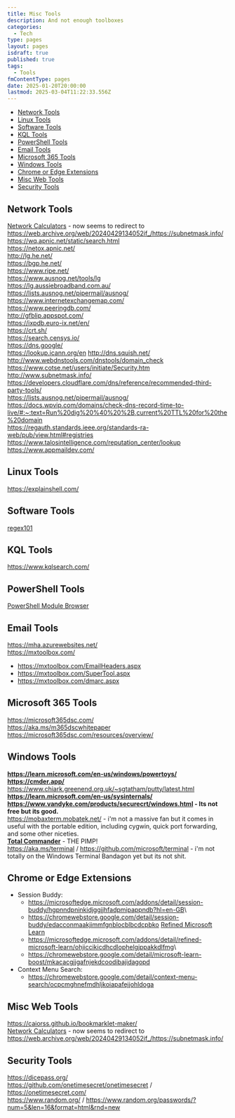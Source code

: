 ```yaml
---
title: Misc Tools
description: And not enough toolboxes
categories:
  - Tech
type: pages
layout: pages
isdraft: true
published: true
tags:
  - Tools
fmContentType: pages
date: 2025-01-20T20:00:00
lastmod: 2025-03-04T11:22:33.556Z
---
```


 <!--- cSpell:disable --->
* [Network Tools](#network-tools)
* [Linux Tools](#linux-tools)
* [Software Tools](#software-tools)
* [KQL Tools](#kql-tools)
* [PowerShell Tools](#powershell-tools)
* [Email Tools](#email-tools)
* [Microsoft 365 Tools](#microsoft-365-tools)
* [Windows Tools](#windows-tools)
* [Chrome or Edge Extensions](#chrome-or-edge-extensions)
* [Misc Web Tools](#misc-web-tools)
* [Security Tools](#security-tools)
<!--- cSpell:enable --->

## Network Tools

[Network Calculators](https://subnetmask.info) - now seems to redirect to <https://web.archive.org/web/20240429134052if_/https://subnetmask.info/>\
<https://wq.apnic.net/static/search.html>\
<https://netox.apnic.net/>\
<http://lg.he.net/>\
<https://bgp.he.net/>\
<https://www.ripe.net/>\
<https://www.ausnog.net/tools/lg>\
<https://lg.aussiebroadband.com.au/>\
<https://lists.ausnog.net/pipermail/ausnog/>\
<https://www.internetexchangemap.com/>\
<https://www.peeringdb.com/>\
<http://gfblip.appspot.com/>\
<https://ixpdb.euro-ix.net/en/>\
<https://crt.sh/>\
<https://search.censys.io/>\
<https://dns.google/>\
<https://lookup.icann.org/en>
<http://dns.squish.net/>\
<http://www.webdnstools.com/dnstools/domain_check>\
<https://www.cotse.net/users/initiate/Security.htm>\
<http://www.subnetmask.info/>\
<https://developers.cloudflare.com/dns/reference/recommended-third-party-tools/>\
<https://lists.ausnog.net/pipermail/ausnog/>\
<https://docs.wpvip.com/domains/check-dns-record-time-to-live/#:~:text=Run%20dig%20%40%20%2B,current%20TTL%20for%20the%20domain>\
<https://regauth.standards.ieee.org/standards-ra-web/pub/view.html#registries>\
<https://www.talosintelligence.com/reputation_center/lookup>\
<https://www.appmaildev.com/>

## Linux Tools

<https://explainshell.com/>

## Software Tools

[regex101](https://regex101.com/)

## KQL Tools

<https://www.kqlsearch.com/>

## PowerShell Tools

[PowerShell Module Browser](https://learn.microsoft.com/en-us/powershell/module/)

## Email Tools

<https://mha.azurewebsites.net/>\
<https://mxtoolbox.com/>

* <https://mxtoolbox.com/EmailHeaders.aspx>
* <https://mxtoolbox.com/SuperTool.aspx>
* <https://mxtoolbox.com/dmarc.aspx>

## Microsoft 365 Tools

<https://microsoft365dsc.com/>\
<https://aka.ms/m365dscwhitepaper>\
<https://microsoft365dsc.com/resources/overview/>

## Windows Tools

**<https://learn.microsoft.com/en-us/windows/powertoys/>**\
**<https://cmder.app/>**\
<https://www.chiark.greenend.org.uk/~sgtatham/putty/latest.html>\
**<https://learn.microsoft.com/en-us/sysinternals/>**\
**<https://www.vandyke.com/products/securecrt/windows.html> - Its not free but its good.**\
<https://mobaxterm.mobatek.net/> - i'm not a massive fan but it comes in useful with the portable edition, including cygwin, quick port forwarding, and some other niceties.\
**[Total Commander](https://www.ghisler.com/)** - THE PIMP!\
<https://aka.ms/terminal> / <https://github.com/microsoft/terminal> - i'm not totally on the Windows Terminal Bandagon yet but its not shit.

## Chrome or Edge Extensions

* Session Buddy:
  * <https://microsoftedge.microsoft.com/addons/detail/session-buddy/hgpnndpninkidjggjjhfadpmipappndb?hl=en-GB>\
  * <https://chromewebstore.google.com/detail/session-buddy/edacconmaakjimmfgnblocblbcdcpbko>
[Refined Microsoft Learn](https://github.com/merill/refined-microsoft-learn/)
  * <https://microsoftedge.microsoft.com/addons/detail/refined-microsoft-learn/ohjiccikicdhcdlophelgjppakkdlfmg>\
  * <https://chromewebstore.google.com/detail/microsoft-learn-boost/mkacacgjjgafnjekdcoodibajidagopd>
* Context Menu Search:
  * <https://chromewebstore.google.com/detail/context-menu-search/ocpcmghnefmdhljkoiapafejjohldoga>

## Misc Web Tools

<https://caiorss.github.io/bookmarklet-maker/>\
[Network Calculators](https://subnetmask.info) - now seems to redirect to <https://web.archive.org/web/20240429134052if_/https://subnetmask.info/>

## Security Tools

<https://dicepass.org/>\
<https://github.com/onetimesecret/onetimesecret> / <https://onetimesecret.com/>\
<https://www.random.org/> / <https://www.random.org/passwords/?num=5&len=16&format=html&rnd=new>
